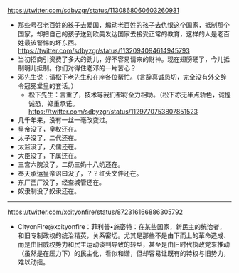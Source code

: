 https://twitter.com/sdbyzgr/status/1130868060603260931
- 那些号召老百姓的孩子去爱国，煽动老百姓的孩子去仇恨这个国家，抵制那个国家，却把自己的孩子送到欧美发达国家去接受正常的教育，这样的人是老百姓最该警惕的坏东西。
https://twitter.com/sdbyzgr/status/1132094094614945793
- 当初招商引资费了多大的劲儿，好不容易请来的财神。现在翅膀硬了，今儿抵制明儿抵制。你们对得住老邓的一片苦心？
- 邓先生说：请松下老先生和在座各位帮忙。（言辞真诚恳切，完全没有外交辞令冠冕堂皇的套话。）
  - 松下先生：言重了，技术等我们都将全力相助。（松下亦无半点骄色，诚惶诚恐，郑重承诺。
https://twitter.com/sdbyzgr/status/1129770753807851523
- 几千年来，没有一丝一毫改变过。
- 皇帝没了，皇权还在。
- 太子没了，二代还在。
- 太监没了，犬儒还在。
- 大臣没了，下属还在。
- 三宫六院没了，二奶三奶十八奶还在。
- 奉天承运皇帝诏曰没了，？？红头文件还在。
- 东厂西厂没了，经查城管还在。
- 奴隶制没了奴隶还在。
---
https://twitter.com/xcityonfire/status/872316166886305792
- CityonFire@xcityonfire：菲利普•施密特：在某些国家，新民主的统治者，和旧专制政权的统治精英，关系密切。尤其是那些不是由下而上的革命造成、而是由旧威权势力和民主运动谈判导致的转型，甚至是由旧时代执政党来推动（虽然是在压力下）的民主化，看似和谐，但却容易让既有的特权与旧势力，难以动摇。